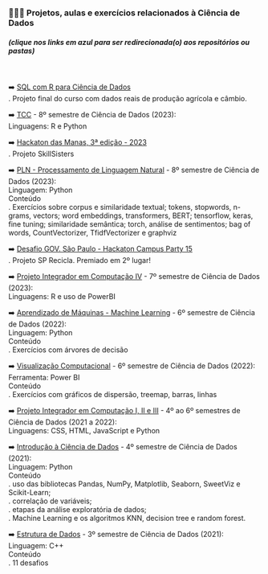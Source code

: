 <h3> 👩‍🔬🎲 Projetos, aulas e exercícios relacionados à Ciência de Dados </h3>
<h5>(clique nos links em azul para ser redirecionada(o) aos repositórios ou pastas) </h5> <br>

➡️ [SQL com R para Ciência de Dados](https://github.com/JoiceO/sql-and-r)<br>
. Projeto final do curso com dados reais de produção agrícola e câmbio.

➡️ [TCC](https://github.com/OLIVEIRA-3/artigo2023) - 8º semestre de Ciência de Dados (2023):<br>
Linguagens: R e Python<br>

➡️ [Hackaton das Manas, 3ª edição - 2023](https://github.com/JoiceO/skillsisters)<br>
. Projeto SkillSisters

➡️ [PLN - Processamento de Linguagem Natural](https://github.com/JoiceO/ciencia-de-dados/tree/master/PLN) - 8º semestre de Ciência de Dados (2023):<br>
Linguagem: Python<br>
Conteúdo<br>
. Exercícios sobre corpus e similaridade textual; tokens, stopwords, n-grams, vectors; word embeddings, transformers, BERT; tensorflow, keras, fine tuning; similaridade semântica; torch, análise de sentimentos; bag of words, CountVectorizer, TfidfVectorizer e graphviz<br>

➡️ [Desafio GOV. São Paulo - Hackaton Campus Party 15](https://github.com/Marlomss/SP-RECICLA)<br>
.  Projeto SP Recicla. Premiado em 2º lugar!<br>

➡️ [Projeto Integrador em Computação IV](https://github.com/PJI01-Aricanduva-01/cantareira) - 7º semestre de Ciência de Dados (2023):<br>
Linguagens: R e uso de PowerBI<br>
<!--Conteúdo<br>
.  Sistema de Monitoramento e Predição dos Volumes Acumulados no Manancial Cantareira<br>-->

➡️ [Aprendizado de Máquinas - Machine Learning](https://github.com/JoiceO/ciencia-de-dados/tree/master/Aprendizado%20de%20M%C3%A1quinas) - 6º semestre de Ciência de Dados (2022):<br>
Linguagem: Python<br>
Conteúdo<br>
. Exercícios com árvores de decisão

➡️ [Visualização Computacional](https://github.com/JoiceO/ciencia-de-dados/tree/master/Visualiza%C3%A7%C3%A3o%20Computacional) - 6º semestre de Ciência de Dados (2022):<br>
Ferramenta: Power BI<br>
Conteúdo<br>
. Exercícios com gráficos de dispersão, treemap, barras, linhas

➡️ [Projeto Integrador em Computação I, II e III](https://github.com/PJI01-Aricanduva-01/ari01-campaigncalculator) - 4º ao 6º semestres de Ciência de Dados (2021 a 2022):<br>
Linguagens: CSS, HTML, JavaScript e Python<br>
<!--Conteúdo<br>
.  Plataforma web de planejamento estratégico para campanhas de marketing digital. Chamada de “Calculadora de Campanhas”, focou no orçamento e duração disponíveis entre as várias estratégias possíveis (engajamento do cliente, valoração da marca, estímulo para aquisição de produtos, etc).<br>-->

➡️ [Introdução à Ciência de Dados](https://github.com/JoiceO/Introducao-Ciencia-Dados) - 4º semestre de Ciência de Dados (2021):<br>
Linguagem: Python<br>
Conteúdo<br>
. uso das bibliotecas Pandas, NumPy, Matplotlib, Seaborn, SweetViz e Scikit-Learn;<br>
. correlação de variáveis;<br>
. etapas da análise exploratória de dados;<br>
. Machine Learning e os algoritmos KNN, decision tree e random forest.<br>

➡️ [Estrutura de Dados](https://github.com/JoiceO/DesafiosEstruturaDeDados) - 3º semestre de Ciência de Dados (2021):<br>
Linguagem: C++<br>
Conteúdo<br>
. 11 desafios

